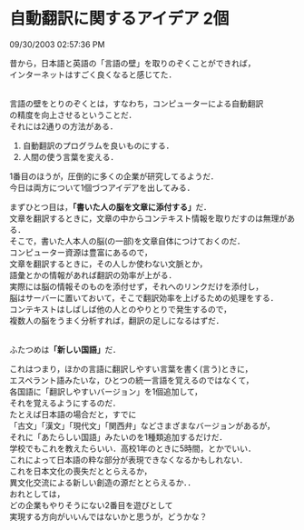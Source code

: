 自動翻訳に関するアイデア 2個
====
09/30/2003 02:57:36 PM


<p>昔から，日本語と英語の「言語の壁」を取りのぞくことができれば，<br />
インターネットはすごく良くなると感じてた．</p>

<p><br />
言語の壁をとりのぞくとは，すなわち，コンピューターによる自動翻訳<br />
の精度を向上させるということだ．<br />
それには2通りの方法がある．</p>

<ol>
<li>自動翻訳のプログラムを良いものにする．</li>
<li>人間の使う言葉を変える．</li>
</ol>

<p>1番目のほうが，圧倒的に多くの企業が研究してるようだ．<br />
今日は両方について1個づつアイデアを出してみる．</p>

<p></p>

<p>まずひとつ目は，<strong>「書いた人の脳を文章に添付する」</strong>だ．<br />
文章を翻訳するときに，文章の中からコンテキスト情報を取りだすのは無理がある．<br />
そこで，書いた人本人の脳(の一部)を文章自体につけておくのだ．<br />
コンピューター資源は豊富にあるので，<br />
文章を翻訳するときに，その人しか使わない文脈とか，<br />
語彙とかの情報があれば翻訳の効率が上がる．<br />
実際には脳の情報そのものを添付せず，それへのリンクだけを添付し，<br />
脳はサーバーに置いておいて，そこで翻訳効率を上げるための処理をする．<br />
コンテキストはしばしば他の人とのやりとりで発生するので，<br />
複数人の脳をうまく分析すれば，翻訳の足しになるはずだ．</p>

<p><br />
ふたつめは<strong>「新しい国語」</strong>だ．</p>

<p>これはつまり，ほかの言語に翻訳しやすい言葉を書く(言う)ときに，<br />
エスペラント語みたいな，ひとつの統一言語を覚えるのではなくて，<br />
各国語に「翻訳しやすいバージョン」を1個追加して，<br />
それを覚えるようにするのだ．<br />
たとえば日本語の場合だと，すでに<br />
「古文」「漢文」「現代文」「関西弁」などさまざまなバージョンがあるが，<br />
それに「あたらしい国語」みたいのを1種類追加するだけだ．<br />
学校でもこれを教えたらいい．高校1年のときに5時間，とかでいい．<br />
これによって日本語の粋な部分が表現できなくなるかもしれない．<br />
これを日本文化の喪失だととらえるか，<br />
異文化交流による新しい創造の源だととらえるか．．<br />
おれとしては，<br />
どの企業もやりそうにない2番目を遊びとして<br />
実現する方向がいいんではないかと思うが，どうかな？</p>
